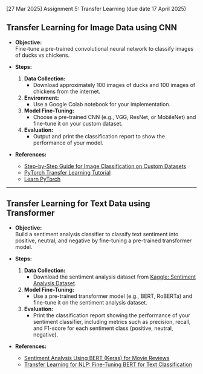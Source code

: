 [27 Mar 2025]  Assignment 5: Transfer Learning (due date 17 April 2025)

## Transfer Learning for Image Data using CNN

- **Objective:**  
  Fine-tune a pre-trained convolutional neural network to classify images of ducks vs chickens.

- **Steps:**
  1. **Data Collection:**  
     - Download approximately 100 images of ducks and 100 images of chickens from the internet.
  2. **Environment:**  
     - Use a Google Colab notebook for your implementation.
  3. **Model Fine-Tuning:**  
     - Choose a pre-trained CNN (e.g., VGG, ResNet, or MobileNet) and fine-tune it on your custom dataset.
  4. **Evaluation:**  
     - Output and print the classification report to show the performance of your model.

- **References:**
  - [Step-by-Step Guide for Image Classification on Custom Datasets](https://www.analyticsvidhya.com/blog/2021/07/step-by-step-guide-for-image-classification-on-custom-datasets/)
  - [PyTorch Transfer Learning Tutorial](https://pytorch.org/tutorials/beginner/transfer_learning_tutorial.html)
  - [Learn PyTorch](https://www.learnpytorch.io/)

---

## Transfer Learning for Text Data using Transformer

- **Objective:**  
  Build a sentiment analysis classifier to classify text sentiment into positive, neutral, and negative by fine-tuning a pre-trained transformer model.

- **Steps:**
  1. **Data Collection:**  
     - Download the sentiment analysis dataset from [Kaggle: Sentiment Analysis Dataset](https://www.kaggle.com/datasets/abhi8923shriv/sentiment-analysis-dataset).
  2. **Model Fine-Tuning:**  
     - Use a pre-trained transformer model (e.g., BERT, RoBERTa) and fine-tune it on the sentiment analysis dataset.
  3. **Evaluation:**  
     - Print the classification report showing the performance of your sentiment classifier, including metrics such as precision, recall, and F1-score for each sentiment class (positive, neutral, negative).

- **References:**
  - [Sentiment Analysis Using BERT (Keras) for Movie Reviews](https://alvinntnu.github.io/NTNU_ENC2045_LECTURES/temp/sentiment-analysis-using-bert-keras-movie-reviews.html)
  - [Transfer Learning for NLP: Fine-Tuning BERT for Text Classification](https://www.analyticsvidhya.com/blog/2020/07/transfer-learning-for-nlp-fine-tuning-bert-for-text-classification/)
